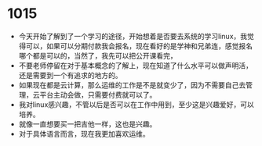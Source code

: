# 1015
- 今天开始了解到了一个学习的途径，开始想着是否要去系统的学习linux，我觉得可以，如果可以分期付款我会报名，现在看好的是学神和兄弟连，感觉报名哪个都是可以的，当然了，我先可以把公开课看完，
- 不要老师停留在对于基本概念的了解上，现在知道了什么水平可以做声明活，还是需要到一个有追求的地方的。
- 如果现在都是云计算，那么运维的工作是不是就变少了，因为不需要自己去管理，云平台主动会做，只需要付费就可以了。
- 我对linux感兴趣，不管以后是否可以在工作中用到，至少这是兴趣爱好，可以培养。
- 就像一直想要买一把吉他一样，这也是兴趣。
- 对于具体语言而言，现在我更加喜欢运维。
